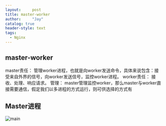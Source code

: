 ```yaml
---
layout:     post
title: master-worker
author:     "Jay"
catalog: true
header-style: text
tags:
  - Nginx
---
```

## master-worker

master责任：
	管理worker进程，也就是向worker发送命令，具体来说包含：接受来自外界的信号，向worker发送信号，监控worker进程。
worker责任：
         接收、处理、响应请求。
管理：
master管理监控worker，那么master与worker直接需要通信，假定我们以多进程的方式运行，则可供选择的方式有


## Master进程
![main](/assets/images/nginx/main.png)
